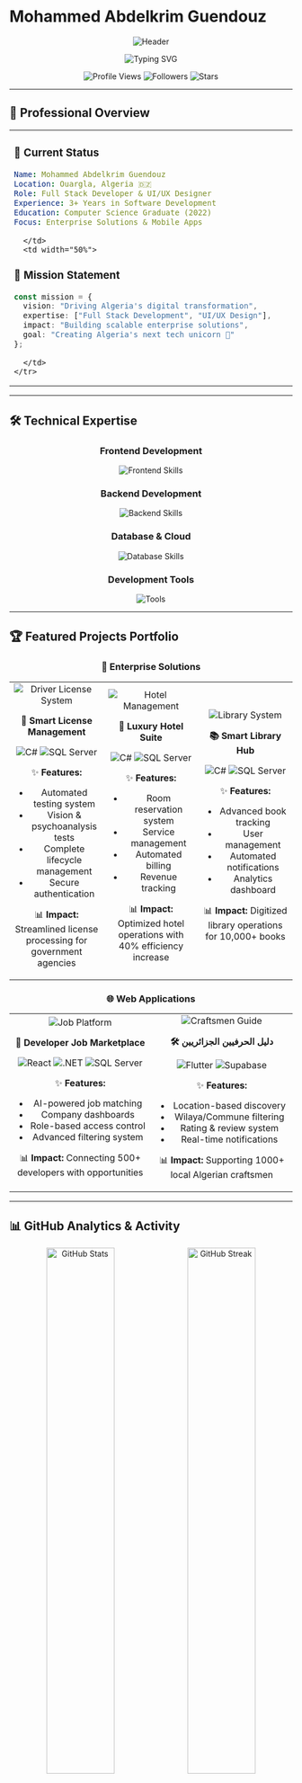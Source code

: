 # Mohammed Abdelkrim Guendouz

<div align="center">
  
  ![Header](https://capsule-render.vercel.app/api?type=waving&color=gradient&customColorList=6,11,20&height=300&section=header&text=Mohammed%20Abdelkrim%20Guendouz&fontSize=50&fontColor=ffffff&animation=fadeIn&fontAlignY=38&desc=Full%20Stack%20Developer%20%7C%20UI/UX%20Designer%20%7C%20Problem%20Solver&descAlignY=51&descSize=20)

  <img src="https://readme-typing-svg.herokuapp.com?font=Fira+Code&size=30&duration=3000&pause=1000&color=36BCF7&background=00000000&center=true&vCenter=true&multiline=true&width=600&height=100&lines=Building+Algeria's+Digital+Future;Full+Stack+Developer;UI%2FUX+Designer;Clean+Code+Enthusiast" alt="Typing SVG" />

  <p align="center">
    <img src="https://komarev.com/github-profile-views?username=mohammedabdelkrimguendouz&label=Profile%20Views&color=brightgreen&style=for-the-badge" alt="Profile Views" />
    <img src="https://img.shields.io/github/followers/mohammedabdelkrimguendouz?label=Followers&style=for-the-badge&color=blue" alt="Followers" />
    <img src="https://img.shields.io/github/stars/mohammedabdelkrimguendouz?label=Stars&style=for-the-badge&color=yellow" alt="Stars" />
  </p>

</div>

---

## 🌟 Professional Overview

<div align="center">
  <table>
    <tr>
      <td width="50%">
        
### 🎯 **Current Status**
```yaml
Name: Mohammed Abdelkrim Guendouz
Location: Ouargla, Algeria 🇩🇿
Role: Full Stack Developer & UI/UX Designer
Experience: 3+ Years in Software Development
Education: Computer Science Graduate (2022)
Focus: Enterprise Solutions & Mobile Apps
```

      </td>
      <td width="50%">
        
### 🚀 **Mission Statement**
```typescript
const mission = {
  vision: "Driving Algeria's digital transformation",
  expertise: ["Full Stack Development", "UI/UX Design"],
  impact: "Building scalable enterprise solutions",
  goal: "Creating Algeria's next tech unicorn 🦄"
};
```

      </td>
    </tr>
  </table>
</div>

---

## 🛠️ Technical Expertise

<div align="center">

### Frontend Development
<p>
  <img src="https://skillicons.dev/icons?i=react,js,html,css,flutter,dart,figma" alt="Frontend Skills" />
</p>

### Backend Development
<p>
  <img src="https://skillicons.dev/icons?i=cs,dotnet,aspnet,nodejs" alt="Backend Skills" />
</p>

### Database & Cloud
<p>
  <img src="https://skillicons.dev/icons?i=sqlserver,supabase,firebase,mysql" alt="Database Skills" />
</p>

### Development Tools
<p>
  <img src="https://skillicons.dev/icons?i=git,github,vscode,visualstudio,postman" alt="Tools" />
</p>

</div>

---

## 🏆 Featured Projects Portfolio

<div align="center">

### 🌟 **Enterprise Solutions**

<table>
<tr>
<td width="33%">

<div align="center">
  <img src="https://img.shields.io/badge/Enterprise-Driver%20License%20System-blue?style=for-the-badge&logo=car&logoColor=white" alt="Driver License System" />
  
  **🚗 Smart License Management**
  
  ![C#](https://img.shields.io/badge/C%23-239120?style=flat-square&logo=c-sharp&logoColor=white)
  ![SQL Server](https://img.shields.io/badge/SQL%20Server-CC2927?style=flat-square&logo=microsoft-sql-server&logoColor=white)
  
  ✨ **Features:**
  - Automated testing system
  - Vision & psychoanalysis tests
  - Complete lifecycle management
  - Secure authentication
  
  📊 **Impact:** Streamlined license processing for government agencies
</div>

</td>
<td width="33%">

<div align="center">
  <img src="https://img.shields.io/badge/Enterprise-Hotel%20Management-green?style=for-the-badge&logo=hotel&logoColor=white" alt="Hotel Management" />
  
  **🏨 Luxury Hotel Suite**
  
  ![C#](https://img.shields.io/badge/C%23-239120?style=flat-square&logo=c-sharp&logoColor=white)
  ![SQL Server](https://img.shields.io/badge/SQL%20Server-CC2927?style=flat-square&logo=microsoft-sql-server&logoColor=white)
  
  ✨ **Features:**
  - Room reservation system
  - Service management
  - Automated billing
  - Revenue tracking
  
  📊 **Impact:** Optimized hotel operations with 40% efficiency increase
</div>

</td>
<td width="33%">

<div align="center">
  <img src="https://img.shields.io/badge/Enterprise-Library%20System-purple?style=for-the-badge&logo=book&logoColor=white" alt="Library System" />
  
  **📚 Smart Library Hub**
  
  ![C#](https://img.shields.io/badge/C%23-239120?style=flat-square&logo=c-sharp&logoColor=white)
  ![SQL Server](https://img.shields.io/badge/SQL%20Server-CC2927?style=flat-square&logo=microsoft-sql-server&logoColor=white)
  
  ✨ **Features:**
  - Advanced book tracking
  - User management
  - Automated notifications
  - Analytics dashboard
  
  📊 **Impact:** Digitized library operations for 10,000+ books
</div>

</td>
</tr>
</table>

### 🌐 **Web Applications**

<table>
<tr>
<td width="50%">

<div align="center">
  <img src="https://img.shields.io/badge/Web-Programmers%20Job%20Platform-orange?style=for-the-badge&logo=briefcase&logoColor=white" alt="Job Platform" />
  
  **💼 Developer Job Marketplace**
  
  ![React](https://img.shields.io/badge/React-61DAFB?style=flat-square&logo=react&logoColor=black)
  ![.NET](https://img.shields.io/badge/.NET-512BD4?style=flat-square&logo=dotnet&logoColor=white)
  ![SQL Server](https://img.shields.io/badge/SQL%20Server-CC2927?style=flat-square&logo=microsoft-sql-server&logoColor=white)
  
  ✨ **Features:**
  - AI-powered job matching
  - Company dashboards
  - Role-based access control
  - Advanced filtering system
  
  📊 **Impact:** Connecting 500+ developers with opportunities
</div>

</td>
<td width="50%">

<div align="center">
  <img src="https://img.shields.io/badge/Mobile-Algerian%20Craftsmen%20Guide-red?style=for-the-badge&logo=mobile&logoColor=white" alt="Craftsmen Guide" />
  
  **🛠️ دليل الحرفيين الجزائريين**
  
  ![Flutter](https://img.shields.io/badge/Flutter-02569B?style=flat-square&logo=flutter&logoColor=white)
  ![Supabase](https://img.shields.io/badge/Supabase-3ECF8E?style=flat-square&logo=supabase&logoColor=white)
  
  ✨ **Features:**
  - Location-based discovery
  - Wilaya/Commune filtering
  - Rating & review system
  - Real-time notifications
  
  📊 **Impact:** Supporting 1000+ local Algerian craftsmen
</div>

</td>
</tr>
</table>

</div>

---

## 📊 GitHub Analytics & Activity

<div align="center">
  
  <img width="49%" src="https://github-readme-stats.vercel.app/api?username=mohammedabdelkrimguendouz&show_icons=true&theme=tokyonight&hide_border=true&count_private=true&bg_color=0D1117&title_color=58A6FF&icon_color=1F6FEB&text_color=C9D1D9" alt="GitHub Stats" />
  <img width="49%" src="https://github-readme-streak-stats.herokuapp.com/?user=mohammedabdelkrimguendouz&theme=tokyonight&hide_border=true&background=0D1117&stroke=58A6FF&ring=1F6FEB&fire=FF6B6B&currStreakLabel=C9D1D9" alt="GitHub Streak" />
  
  <img width="49%" src="https://github-readme-stats.vercel.app/api/top-langs/?username=mohammedabdelkrimguendouz&layout=compact&theme=tokyonight&hide_border=true&bg_color=0D1117&title_color=58A6FF&text_color=C9D1D9" alt="Top Languages" />
  <img width="49%" src="https://github-readme-stats.vercel.app/api/wakatime?username=mohammedabdelkrimguendouz&theme=tokyonight&hide_border=true&bg_color=0D1117&title_color=58A6FF&text_color=C9D1D9" alt="WakaTime Stats" />

</div>

<div align="center">
  <img src="https://github-readme-activity-graph.vercel.app/graph?username=mohammedabdelkrimguendouz&theme=github-compact&hide_border=true&bg_color=0D1117&color=58A6FF&line=1F6FEB&point=FF6B6B" alt="Activity Graph" />
</div>

---

## 🎯 Professional Achievements

<div align="center">

<table>
<tr>
<td width="50%">

### 🏆 **Development Milestones**
- ✅ **3 Enterprise Systems** - Complete 3-tier architecture
- ✅ **Full Stack Expertise** - React + .NET + SQL Server
- ✅ **Mobile Development** - Flutter with Supabase integration
- ✅ **UI/UX Design** - Figma to code implementation
- ✅ **Database Architecture** - Optimized SQL Server schemas

</td>
<td width="50%">

### 📈 **Impact Metrics**
- 📊 **10,000+** Books managed in library system
- 🏨 **40%** Efficiency increase in hotel operations  
- 👥 **500+** Developers connected through job platform
- 🛠️ **1,000+** Local craftsmen supported via mobile app
- 🎓 **Continuous Learning** from Programming Advices

</td>
</tr>
</table>

</div>

---

## 🚀 Future Roadmap & Vision

<div align="center">

```mermaid
graph TD
    A[Current Status] --> B[Short Term Goals]
    A --> C[Long Term Vision]
    
    B --> D[Launch Tech Startup 🚀]
    B --> E[Open Source Contributions 🌍]
    B --> F[Developer Community Tools 👥]
    
    C --> G[Ph.D. in AI/Smart Systems 🎓]
    C --> H[Real-time Intelligent Interfaces 🤖]
    C --> I[Mentor Next Generation 🌱]
    
    D --> J[Algeria's Digital Transformation]
    E --> J
    F --> J
    G --> J
    H --> J
    I --> J
```

</div>

<div align="center">

### 🎯 **2025 Objectives**
| Goal | Status | Timeline |
|------|--------|----------|
| 🚀 Launch Algerian Tech Startup | 🔄 In Progress | Q2 2025 |
| 🌍 Contribute to 10 Open Source Projects | 📈 3/10 | Q4 2025 |
| 👥 Build Developer Community Platform | 💡 Planning | Q3 2025 |
| 🎓 Start Ph.D. Application Process | 📋 Research | Q4 2025 |

</div>

---

## 💼 Professional Network

<div align="center">

### 🤝 **Let's Connect & Collaborate**

<p>
  <a href="https://www.linkedin.com/in/mohammedabdelkrimguendouz">
    <img src="https://img.shields.io/badge/LinkedIn-0077B5?style=for-the-badge&logo=linkedin&logoColor=white" alt="LinkedIn" />
  </a>
  <a href="mailto:mohammedabdelkrimguendouz@gmail.com">
    <img src="https://img.shields.io/badge/Gmail-D14836?style=for-the-badge&logo=gmail&logoColor=white" alt="Gmail" />
  </a>
  <a href="https://github.com/mohammedabdelkrimguendouz">
    <img src="https://img.shields.io/badge/GitHub-100000?style=for-the-badge&logo=github&logoColor=white" alt="GitHub" />
  </a>
  <a href="https://www.facebook.com/share/15qz9JRUu6/?mibextid=qi2Omg">
    <img src="https://img.shields.io/badge/Facebook-1877F2?style=for-the-badge&logo=facebook&logoColor=white" alt="Facebook" />
  </a>
  <a href="https://www.instagram.com/mohammedabdelkrimguendouz?igsh=MTY4d2NuY3k5OWxvYw==">
    <img src="https://img.shields.io/badge/Instagram-E4405F?style=for-the-badge&logo=instagram&logoColor=white" alt="Instagram" />
  </a>
</p>

### 📬 **Open for Opportunities**
- 🤝 **Collaboration** on innovative projects
- 💼 **Consulting** for enterprise solutions
- 🎓 **Mentoring** junior developers
- 🚀 **Startup** partnerships and investments

</div>

---

<div align="center">

### 🌟 **"Code with Purpose, Build with Passion"**

<img src="https://capsule-render.vercel.app/api?type=waving&color=gradient&customColorList=6,11,20&height=100&section=footer&animation=fadeIn" alt="Footer" />

**⭐ If you find my work interesting, don't forget to star my repositories!**

</div>
